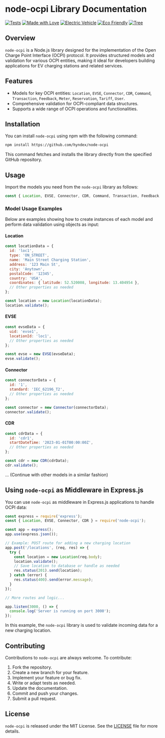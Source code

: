 # node-ocpi Library Documentation

[![Tests](https://img.shields.io/badge/tests-passing-brightgreen)](https://github.com/hyndex/node-ocpi)
[![Made with Love](https://img.shields.io/badge/made%20with-love-ff69b4)](https://github.com/hyndex/node-ocpi)
[![Electric Vehicle](https://img.shields.io/badge/electric-vehicle-blue)](https://github.com/hyndex/node-ocpi)
[![Eco Friendly](https://img.shields.io/badge/eco-friendly-green)](https://github.com/hyndex/node-ocpi)
[![Tree](https://img.shields.io/badge/tree-%F0%9F%8C%B3-green)](https://github.com/hyndex/node-ocpi)

## Overview

`node-ocpi` is a Node.js library designed for the implementation of the Open Charge Point Interface (OCPI) protocol. It provides structured models and validation for various OCPI entities, making it ideal for developers building applications for EV charging stations and related services.

## Features

- Models for key OCPI entities: `Location`, `EVSE`, `Connector`, `CDR`, `Command`, `Transaction`, `Feedback`, `Meter`, `Reservation`, `Tariff`, `User`.
- Comprehensive validation for OCPI-compliant data structures.
- Supports a wide range of OCPI operations and functionalities.

## Installation

You can install `node-ocpi` using npm with the following command:

```bash
npm install https://github.com/hyndex/node-ocpi
```

This command fetches and installs the library directly from the specified GitHub repository.

## Usage

Import the models you need from the `node-ocpi` library as follows:

```javascript
const { Location, EVSE, Connector, CDR, Command, Transaction, Feedback, Meter, Reservation, Tariff, User } = require('node-ocpi');
```

### Model Usage Examples

Below are examples showing how to create instances of each model and perform data validation using objects as input:

#### Location

```javascript
const locationData = {
  id: 'loc1',
  type: 'ON_STREET',
  name: 'Main Street Charging Station',
  address: '123 Main St',
  city: 'Anytown',
  postalCode: '12345',
  country: 'USA',
  coordinates: { latitude: 52.520008, longitude: 13.404954 },
  // Other properties as needed
};

const location = new Location(locationData);
location.validate();
```

#### EVSE

```javascript
const evseData = {
  uid: 'evse1',
  locationId: 'loc1',
  // Other properties as needed
};

const evse = new EVSE(evseData);
evse.validate();
```

#### Connector

```javascript
const connectorData = {
  id: '1',
  standard: 'IEC_62196_T2',
  // Other properties as needed
};

const connector = new Connector(connectorData);
connector.validate();
```

#### CDR

```javascript
const cdrData = {
  id: 'cdr1',
  startDateTime: '2023-01-01T00:00:00Z',
  // Other properties as needed
};

const cdr = new CDR(cdrData);
cdr.validate();
```

... (Continue with other models in a similar fashion)

## Using `node-ocpi` as Middleware in Express.js

You can use `node-ocpi` as middleware in Express.js applications to handle OCPI data:

```javascript
const express = require('express');
const { Location, EVSE, Connector, CDR } = require('node-ocpi');

const app = express();
app.use(express.json());

// Example: POST route for adding a new charging location
app.post('/locations', (req, res) => {
  try {
    const location = new Location(req.body);
    location.validate();
    // Save location to database or handle as needed
    res.status(201).send(location);
  } catch (error) {
    res.status(400).send(error.message);
  }
});

// More routes and logic...

app.listen(3000, () => {
  console.log('Server is running on port 3000');
});
```

In this example, the `node-ocpi` library is used to validate incoming data for a new charging location.

## Contributing

Contributions to `node-ocpi` are always welcome. To contribute:

1. Fork the repository.
2. Create a new branch for your feature.
3. Implement your feature or bug fix.
4. Write or adapt tests as needed.
5. Update the documentation.
6. Commit and push your changes.
7. Submit a pull request.

## License

`node-ocpi` is released under the MIT License. See the [LICENSE](LICENSE.md) file for more details.